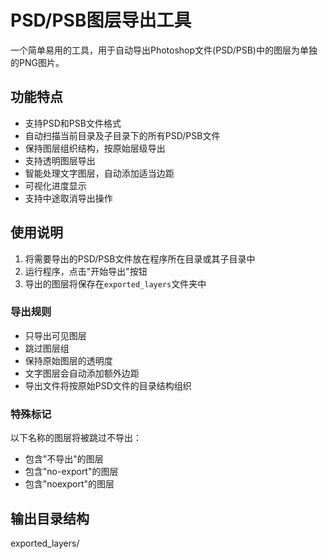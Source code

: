 # PSD/PSB图层导出工具

一个简单易用的工具，用于自动导出Photoshop文件(PSD/PSB)中的图层为单独的PNG图片。

## 功能特点

- 支持PSD和PSB文件格式
- 自动扫描当前目录及子目录下的所有PSD/PSB文件
- 保持图层组织结构，按原始层级导出
- 支持透明图层导出
- 智能处理文字图层，自动添加适当边距
- 可视化进度显示
- 支持中途取消导出操作

## 使用说明

1. 将需要导出的PSD/PSB文件放在程序所在目录或其子目录中
2. 运行程序，点击"开始导出"按钮
3. 导出的图层将保存在`exported_layers`文件夹中

### 导出规则

- 只导出可见图层
- 跳过图层组
- 保持原始图层的透明度
- 文字图层会自动添加额外边距
- 导出文件将按原始PSD文件的目录结构组织

### 特殊标记

以下名称的图层将被跳过不导出：
- 包含"不导出"的图层
- 包含"no-export"的图层
- 包含"noexport"的图层

## 输出目录结构

exported_layers/
  